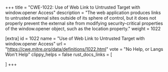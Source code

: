 +++
title = "CWE-1022: Use of Web Link to Untrusted Target with window.opener Access"
description	= "The web application produces links to untrusted external sites outside of its sphere of control, but it does not properly prevent the external site from modifying security-critical properties of the window.opener object, such as the location property."
weight = 1022

[extra]
id = 1022
name = "Use of Web Link to Untrusted Target with window.opener Access"
url = "https://cwe.mitre.org/data/definitions/1022.html"
vote = "No Help, or Langs Won't Help"
clippy_helps = false
rust_docs_links = [
	
]
+++

